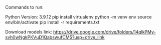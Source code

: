 Commands to run:

Python Version: 3.9.12
pip install virtualenv
python -m venv env
source env/bin/activate
pip install -r requirements.txt

Download models link:
https://drive.google.com/drive/folders/14qlkPMy-svh0wNgkPKVuD1QabswufCM5?usp=drive_link